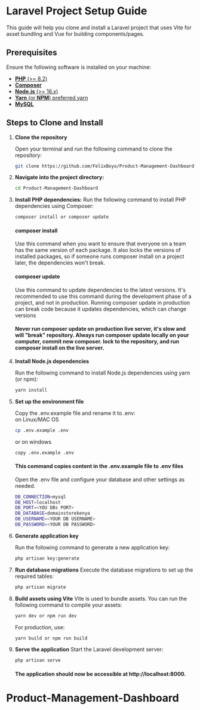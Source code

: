 # Laravel Project Setup Guide

This guide will help you clone and install a Laravel project that uses Vite for asset bundling and Vue for building components/pages.

## Prerequisites

Ensure the following software is installed on your machine:

-   <a href="https://www.php.net/downloads.php">**PHP** (>= 8.2)</a>
-   <a href="https://getcomposer.org/"> **Composer**</a>
-   <a href="https://nodejs.org/en"> **Node.js** (>= 16.x)</a>
-   <a href="https://classic.yarnpkg.com/lang/en/docs/install/#windows-stable">**Yarn** (or **NPM**) preferred yarn</a>
-   <a href="https://www.mysql.com/downloads/">**MySQL**</a>

## Steps to Clone and Install

1.  **Clone the repository**

    Open your terminal and run the following command to clone the repository:

    ```bash
    git clone https://github.com/FelixBoyo/Product-Management-Dashboard.git
    ```

2.  **Navigate into the project directory:**

    ```bash
    cd Product-Management-Dashboard
    ```

3.  **Install PHP dependencies:**
    Run the following command to install PHP dependencies using Composer:

    ```bash
    composer install or composer update
    ```

    #### composer install

    Use this command when you want to ensure that everyone on a team has the same version of each package. It also locks the versions of installed packages, so if someone runs composer install on a project later, the dependencies won't break.

    #### composer update

    Use this command to update dependencies to the latest versions. It's recommended to use this command during the development phase of a project, and not in production. Running composer update in production can break code because it updates dependencies, which can change versions

    #### Never run composer update on production live server, it's slow and will "break" repository. Always run composer update locally on your computer, commit new composer. lock to the repository, and run composer install on the live server.

4.  **Install Node.js dependencies**

    Run the following command to install Node.js dependencies using yarn (or npm):

    ```bash
    yarn install
    ```

5.  **Set up the environment file**

    Copy the .env.example file and rename it to .env:<br>
    on Linux/MAC OS

    ```bash
    cp .env.example .env

    ```

    or on windows

    ```bash
    copy .env.example .env
    ```

    #### This command copies content in the .env.example file to .env files

    Open the .env file and configure your database and other settings as needed.

    ```bash
    DB_CONNECTION=mysql
    DB_HOST=localhost
    DB_PORT=<YOU DBs PORT>
    DB_DATABASE=domainstorekenya
    DB_USERNAME=<YOUR DB USERNAME>
    DB_PASSWORD=<YOUR DB PASSWORD>
    ```

6.  **Generate application key**

    Run the following command to generate a new application key:

    ```bash
    php artisan key:generate
    ```

7.  **Run database migrations**
    Execute the database migrations to set up the required tables:

    ```bash
    php artisan migrate

    ```

8.  **Build assets using Vite**
    Vite is used to bundle assets. You can run the following command to compile your assets:

    ```bash
    yarn dev or npm run dev
    ```

    For production, use:

    ```bash
    yarn build or npm run build
    ```

9.  **Serve the application**
    Start the Laravel development server:

    ```bash
    php artisan serve
    ```

    #### The application should now be accessible at http://localhost:8000.


# Product-Management-Dashboard